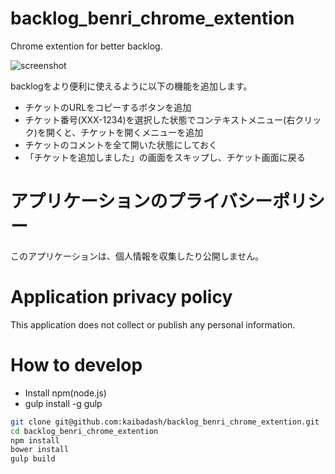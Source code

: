 # backlog_benri_chrome_extention
Chrome extention for better backlog.

![screenshot](https://raw.githubusercontent.com/kaibadash/backlog_benri_chrome_extention/master/doc/README_ss01.png)

backlogをより便利に使えるように以下の機能を追加します。
- チケットのURLをコピーするボタンを追加
- チケット番号(XXX-1234)を選択した状態でコンテキストメニュー(右クリック)を開くと、チケットを開くメニューを追加
- チケットのコメントを全て開いた状態にしておく
- 「チケットを追加しました」の画面をスキップし、チケット画面に戻る

# アプリケーションのプライバシーポリシー
 このアプリケーションは、個人情報を収集したり公開しません。

# Application privacy policy
 This application does not collect or publish any personal information.

# How to develop

- Install npm(node.js)
- gulp install -g gulp

```sh
git clone git@github.com:kaibadash/backlog_benri_chrome_extention.git
cd backlog_benri_chrome_extention
npm install
bower install
gulp build
```

